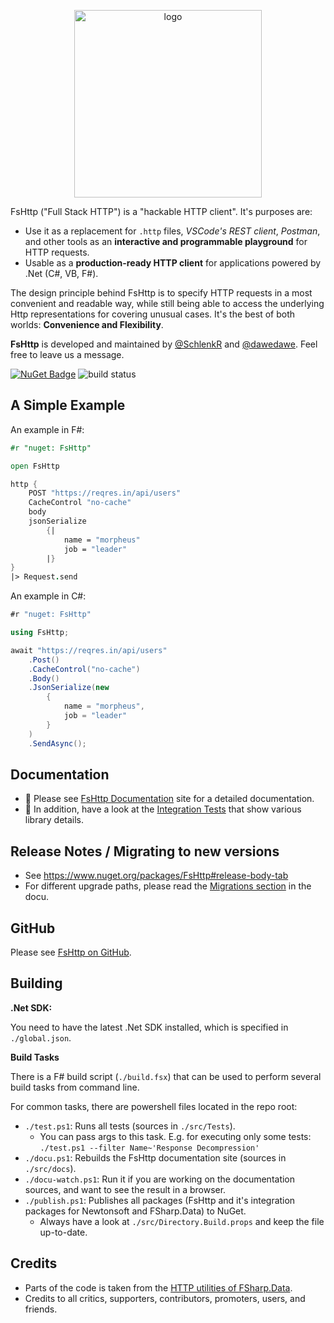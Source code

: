 <p align="center">
    <img src='https://raw.githubusercontent.com/fsprojects/FsHttp/master/docs/img/logo.png' alt='logo' width='300' />
</p>

FsHttp ("Full Stack HTTP") is a "hackable HTTP client". It's purposes are:

* Use it as a replacement for `.http` files, *VSCode's REST client*, *Postman*, and other tools as an **interactive and programmable playground** for HTTP requests.
* Usable as a **production-ready HTTP client** for applications powered by .Net (C#, VB, F#).

The design principle behind FsHttp is to specify HTTP requests in a most convenient and readable way, while still being able to access the underlying Http representations for covering unusual cases. It's the best of both worlds: **Convenience and Flexibility**.

**FsHttp** is developed and maintained by [@SchlenkR](https://github.com/schlenkr) and [@dawedawe](https://github.com/dawedawe). Feel free to leave us a message.

[![NuGet Badge](http://img.shields.io/nuget/v/FsHttp.svg?style=flat)](https://www.nuget.org/packages/FsHttp) ![build status](https://github.com/fsprojects/FsHttp/actions/workflows/push-master_pull-request.yml/badge.svg?event=push)


A Simple Example
----------------

An example in F#:

```fsharp
#r "nuget: FsHttp"

open FsHttp

http {
    POST "https://reqres.in/api/users"
    CacheControl "no-cache"
    body
    jsonSerialize
        {|
            name = "morpheus"
            job = "leader"
        |}
}
|> Request.send
```

An example in C#:

```csharp
#r "nuget: FsHttp"

using FsHttp;

await "https://reqres.in/api/users"
    .Post()
    .CacheControl("no-cache")
    .Body()
    .JsonSerialize(new
        {
            name = "morpheus",
            job = "leader"
        }
    )
    .SendAsync();
```


Documentation
-------------

* 📖 Please see [FsHttp Documentation](https://fsprojects.github.io/FsHttp) site for a detailed documentation.
* 🧪 In addition, have a look at the [Integration Tests](https://github.com/fsprojects/FsHttp/tree/master/src/Tests) that show various library details.


Release Notes / Migrating to new versions
---

* See https://www.nuget.org/packages/FsHttp#release-body-tab
* For different upgrade paths, please read the [Migrations section](https://schlenkr.github.io/FsHttp/Migrations.html) in the docu.


GitHub
-------------

Please see [FsHttp on GitHub](https://github.com/fsprojects/FsHttp).


Building
--------

**.Net SDK:**

You need to have the latest .Net SDK installed, which is specified in `./global.json`.

**Build Tasks**

There is a F# build script (`./build.fsx`) that can be used to perform several build tasks from command line.

For common tasks, there are powershell files located in the repo root:

* `./test.ps1`: Runs all tests (sources in `./src/Tests`).
  * You can pass args to this task. E.g. for executing only some tests:
    `./test.ps1 --filter Name~'Response Decompression'`
* `./docu.ps1`: Rebuilds the FsHttp documentation site (sources in `./src/docs`).
* `./docu-watch.ps1`: Run it if you are working on the documentation sources, and want to see the result in a browser.
* `./publish.ps1`: Publishes all packages (FsHttp and it's integration packages for Newtonsoft and FSharp.Data) to NuGet.
  * Always have a look at `./src/Directory.Build.props` and keep the file up-to-date.


Credits
-------

* Parts of the code is taken from the [HTTP utilities of FSharp.Data](https://schlenkr.github.io/FSharp.Data/library/Http.html).
* Credits to all critics, supporters, contributors, promoters, users, and friends.
